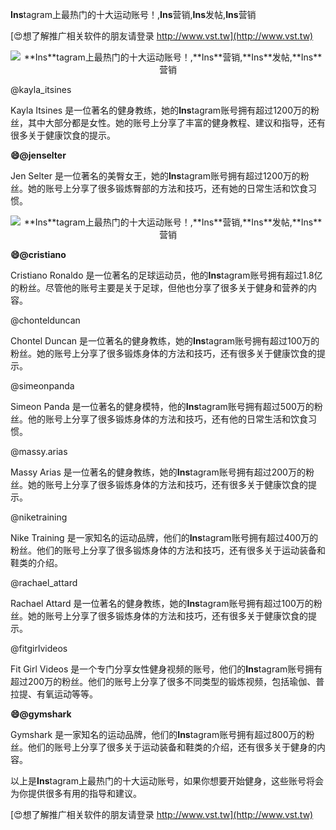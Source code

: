 **Ins**tagram上最热门的十大运动账号！,**Ins**营销,**Ins**发帖,**Ins**营销

[😍想了解推广相关软件的朋友请登录 http://www.vst.tw](http://www.vst.tw)

 <center><img src="https://vst.tw/MP4/tuiguang/png/0.png" alt="**Ins**tagram上最热门的十大运动账号！,**Ins**营销,**Ins**发帖,**Ins**营销"></center>

@kayla_itsines

Kayla Itsines 是一位著名的健身教练，她的**Ins**tagram账号拥有超过1200万的粉丝，其中大部分都是女性。她的账号上分享了丰富的健身教程、建议和指导，还有很多关于健康饮食的提示。

**😄@jenselter**

Jen Selter 是一位著名的美臀女王，她的**Ins**tagram账号拥有超过1200万的粉丝。她的账号上分享了很多锻炼臀部的方法和技巧，还有她的日常生活和饮食习惯。

 <center><img src="https://vst.tw/MP4/tuiguang/png/0.png" alt="**Ins**tagram上最热门的十大运动账号！,**Ins**营销,**Ins**发帖,**Ins**营销"></center>

**😄@cristiano**

Cristiano Ronaldo 是一位著名的足球运动员，他的**Ins**tagram账号拥有超过1.8亿的粉丝。尽管他的账号主要是关于足球，但他也分享了很多关于健身和营养的内容。

@chontelduncan

Chontel Duncan 是一位著名的健身教练，她的**Ins**tagram账号拥有超过100万的粉丝。她的账号上分享了很多锻炼身体的方法和技巧，还有很多关于健康饮食的提示。

@simeonpanda

Simeon Panda 是一位著名的健身模特，他的**Ins**tagram账号拥有超过500万的粉丝。他的账号上分享了很多锻炼身体的方法和技巧，还有他的日常生活和饮食习惯。

@massy.arias

Massy Arias 是一位著名的健身教练，她的**Ins**tagram账号拥有超过200万的粉丝。她的账号上分享了很多锻炼身体的方法和技巧，还有很多关于健康饮食的提示。

@niketraining

Nike Training 是一家知名的运动品牌，他们的**Ins**tagram账号拥有超过400万的粉丝。他们的账号上分享了很多锻炼身体的方法和技巧，还有很多关于运动装备和鞋类的介绍。

@rachael_attard

Rachael Attard 是一位著名的健身教练，她的**Ins**tagram账号拥有超过100万的粉丝。她的账号上分享了很多锻炼身体的方法和技巧，还有很多关于健康饮食的提示。

@fitgirlvideos

Fit Girl Videos 是一个专门分享女性健身视频的账号，他们的**Ins**tagram账号拥有超过200万的粉丝。他们的账号上分享了很多不同类型的锻炼视频，包括瑜伽、普拉提、有氧运动等等。

**😄@gymshark**

Gymshark 是一家知名的运动品牌，他们的**Ins**tagram账号拥有超过800万的粉丝。他们的账号上分享了很多关于运动装备和鞋类的介绍，还有很多关于健身的内容。

以上是**Ins**tagram上最热门的十大运动账号，如果你想要开始健身，这些账号将会为你提供很多有用的指导和建议。

[😍想了解推广相关软件的朋友请登录 http://www.vst.tw](http://www.vst.tw)



